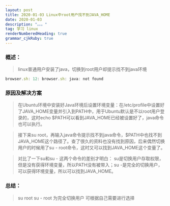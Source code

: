 ```yaml
---
layout: post
title: 2020-01-03 Linux中root用户找不到JAVA_HOME
date: 2020-01-03
description: "。。。"
tag: 学习 linux
renderNumberedHeading: true
grammar_cjkRuby: true
---   
```

### 概述：
><p>linux普通用户安装了java，切换到root用户却提示找不到java环境 </p>
``` javascript
browser.sh: 12: browser.sh: java: not found
```

### 原因及解决方案  
>在Ubuntu环境中安装好Java环境后设置环境变量：在/etc/profile中设置好了JAVA_HOME变量并引入到PATH中，用于Ubuntu默认是不以root用户登录的，这时echo $PATH可以看到JAVA_HOME已经被设置好了，java命令也可以执行。

>接下来su root，再输入java命令提示找不到java命令，$PATH中也找不到JAVA_HOME这个路径了。查了很久的资料也没有找到原因，后来偶然切换用户的时候用了su - root命令，这时又可以找到JAVA_HOME这个变量了。

 

>对比了一下su和su - 这两个命令的差别才明白：
su是切换用户存取权限，但是没有获得环境变量，所以PATH没有被带入；su -是完全的切换用户，可以获得环境变量，所以可以找到JAVA_HOME。



### 总结：
 > su root
	  su - root 为完全切换用户
	  可根据自己需要进行选择